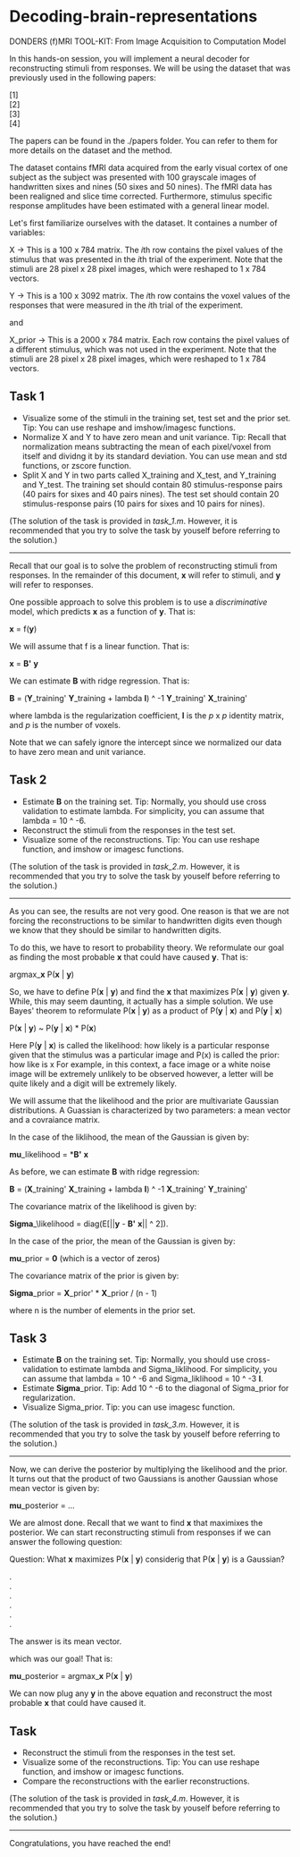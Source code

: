 # Decoding-brain-representations
DONDERS (f)MRI TOOL-KIT: From Image Acquisition to Computation Model

In this hands-on session, you will implement a neural decoder for reconstructing stimuli from responses. We will be using the dataset that was previously used in the following papers:

[1]  
[2]  
[3]  
[4]  

The papers can be found in the ./papers folder. You can refer to them for more details on the dataset and the method.

The dataset contains fMRI data acquired from the early visual cortex of one subject as the subject was presented with 100 grayscale images of handwritten sixes and nines (50 sixes and 50 nines). The fMRI data has been realigned and slice time corrected. Furthermore, stimulus specific response amplitudes have been estimated with a general linear model.

Let's first familiarize ourselves with the dataset. It containes a number of variables:

X -> This is a 100 x 784 matrix. The *i*th row contains the pixel values of the stimulus that was presented in the *i*th trial of the experiment. Note that the stimuli are 28 pixel x 28 pixel images, which were reshaped to 1 x 784 vectors.

Y -> This is a 100 x 3092 matrix. The *i*th row contains the voxel values of the responses that were measured in the *i*th trial of the experiment.

and

X_prior -> This is a 2000 x 784 matrix. Each row contains the pixel values of a different stimulus, which was not used in the experiment. Note that the stimuli are 28 pixel x 28 pixel images, which were reshaped to 1 x 784 vectors.

## Task 1

- Visualize some of the stimuli in the training set, test set and the prior set. Tip: You can use reshape and imshow/imagesc functions.
- Normalize X and Y to have zero mean and unit variance. Tip: Recall that normalization means subtracting the mean of each pixel/voxel from itself and dividng it by its standard deviation. You can use mean and std functions, or zscore function.
- Split X and Y in two parts called X_training and X_test, and Y_training and Y_test. The training set should contain 80 stimulus-response pairs (40 pairs for sixes and 40 pairs nines). The test set should contain 20 stimulus-response pairs (10 pairs for sixes and 10 pairs for nines).

(The solution of the task is provided in *task_1.m*. However, it is recommended that you try to solve the task by youself before referring to the solution.)

---

Recall that our goal is to solve the problem of reconstructing stimuli from responses. In the remainder of this document, **x** will refer to stimuli, and **y** will refer to responses.

One possible approach to solve this problem is to use a *discriminative* model, which predicts **x** as a function of **y**. That is:

**x** = f(**y**)

We will assume that f is a linear function. That is:

**x** = **B'** **y**

We can estimate **B** with ridge regression. That is:

**B** = (**Y**_training' **Y**_training + lambda **I**) ^ -1 **Y**_training' **X**_training'

where lambda is the regularization coefficient, **I** is the *p* x *p* identity matrix, and *p* is the number of voxels.

Note that we can safely ignore the intercept since we normalized our data to have zero mean and unit variance.

## Task 2

- Estimate **B** on the training set. Tip: Normally, you should use cross validation to estimate lambda. For simplicity, you can assume that lambda = 10 ^ -6.
- Reconstruct the stimuli from the responses in the test set.
- Visualize some of the reconstructions. Tip: You can use reshape function, and imshow or imagesc functions.

(The solution of the task is provided in *task_2.m*. However, it is recommended that you try to solve the task by youself before referring to the solution.)

---

As you can see, the results are not very good. One reason is that we are not forcing the reconstructions to be similar to handwritten digits even though we know that they should be similar to handwritten digits.

To do this, we have to resort to probability theory. We reformulate our goal as finding the most probable **x** that could have caused **y**. That is:

argmax_**x** P(**x** | **y**)

So, we have to define P(**x** | **y**) and find the **x** that maximizes P(**x** | **y**) given **y**. While, this may seem daunting, it actually has a simple solution. We use Bayes' theorem to reformulate P(**x** | **y**) as a product of P(**y** | **x**) and P(**y** | **x**)

P(**x** | **y**) ~ P(**y** | **x**) * P(**x**)

Here P(**y** | **x**) is called the likelihood: how likely is a particular response given that the stimulus was a particular image and P(x) is called the prior: how like is x For example, in this context, a face image or a white noise image will be extremely unlikely to be observed however, a letter will be quite likely and a digit will be extremely likely.

We will assume that the likelihood and the prior are multivariate Gaussian distributions. A Guassian is characterized by two parameters: a mean vector and a covraiance matrix.

In the case of the liklihood, the mean of the Gaussian is given by:

**mu**\_likelihood = ***B'** **x**

As before, we can estimate **B** with ridge regression:

**B** = (**X**_training' **X**_training + lambda **I**) ^ -1 **X**_training' **Y**_training'

The covariance matrix of the likelihood is given by:

**Sigma**_\likelihood = diag(E[||**y** - **B'** **x**|| ^ 2]). 

In the case of the prior, the mean of the Gaussian is given by:

**mu**\_prior = **0** (which is a vector of zeros)

The covariance matrix of the prior is given by:

**Sigma**\_prior = **X**_prior' * **X**_prior / (n - 1)

where n is the number of elements in the prior set.

## Task 3

- Estimate **B** on the training set. Tip: Normally, you should use cross-validation to estimate lambda and Sigma_liklihood. For simplicity, you can assume that lambda = 10 ^ -6 and Sigma_liklihood = 10 ^ -3 **I**.
- Estimate **Sigma**\_prior. Tip: Add 10 ^ -6 to the diagonal of Sigma_prior for regularization.
- Visualize Sigma_prior. Tip: you can use imagesc function.

(The solution of the task is provided in *task_3.m*. However, it is recommended that you try to solve the task by youself before referring to the solution.)

---

Now, we can derive the posterior by multiplying the likelihood and the prior. It turns out that the product of two Gaussians is another Gaussian whose mean vector is given by:

**mu**_posterior = ...

We are almost done. Recall that we want to find **x** that maximixes the posterior. We can start reconstructing stimuli from responses if we can answer the following question:

Question: What **x** maximizes P(**x** | **y**) considerig that P(**x** | **y**) is a Gaussian?

.  
.  
.  
.  
.  
.  

The answer is its mean vector.

which was our goal! That is:
 
**mu**\_posterior = argmax_**x** P(**x** | **y**)

We can now plug any **y** in the above equation and reconstruct the most probable **x** that could have caused it.

## Task

- Reconstruct the stimuli from the responses in the test set.
- Visualize some of the reconstructions. Tip: You can use reshape function, and imshow or imagesc functions.
- Compare the reconstructions with the earlier reconstructions.

(The solution of the task is provided in *task_4.m*. However, it is recommended that you try to solve the task by youself before referring to the solution.)

---

Congratulations, you have reached the end!
